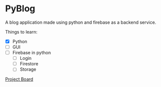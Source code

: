 # PyBlog

A blog application made using python and firebase as a backend service.

Things to learn:

- [x]  Python
- [ ]  GUI
- [ ]  Firebase in python
    - [ ]  Login
    - [ ]  Firestore
    - [ ]  Storage

[Project Board](PyBlog%207a1f9664eabf4459b7699e91c8056636/Project%20Board%20a5a7aa69ad9a4ff4bbf33d67fbfee1d5.csv)